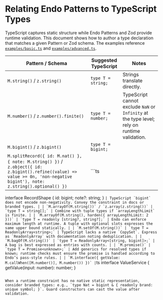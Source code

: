 # Relating Endo Patterns to TypeScript Types

TypeScript captures static structure while Endo Patterns and Zod provide runtime validation. This document shows how to author a type declaration that matches a given Pattern or Zod schema. The examples reference [`examples/basic.ts`](./examples/basic.ts) and [`examples/advanced.ts`](./examples/advanced.ts).

| Pattern / Schema | Suggested TypeScript | Notes |
| --- | --- | --- |
| `M.string()` / `z.string()` | `type T = string;` | Strings translate directly. |
| `M.number()` / `z.number().finite()` | `type T = number;` | TypeScript cannot exclude `NaN` or `Infinity` at the type level; rely on runtime validation. |
| `M.bigint()` / `z.bigint()` | `type T = bigint;` | |
| `M.splitRecord({ id: M.nat() }, { note: M.string() })` / `z.object({ id: z.bigint().refine((value) => value >= 0n, 'non-negative bigint'), note: z.string().optional() })` | ```ts
interface RecordShape {
  id: bigint;
  note?: string;
}
``` | TypeScript `bigint` does not encode non-negativity. Convey the constraint in docs or branded types. |
| `M.arrayOf(M.string())` / `z.array(z.string())` | `type T = string[];` | Combine with tuple types if `arrayLengthLimit` is finite. |
| `M.arrayOf(M.string(), harden({ arrayLengthLimit: 2 }))` | `type T = readonly [string?, string?];` | Endo can enforce maximum length at runtime. A tuple with optional slots expresses the same upper bound statically. |
| `M.setOf(M.string())` | `type T = ReadonlyArray<string>;` | TypeScript lacks a native `CopySet`. Express as `ReadonlyArray` with documentation noting deduplication. |
| `M.bagOf(M.string())` | `type T = ReadonlyArray<[string, bigint]>;` | A bag is best expressed as entries with counts. |
| `M.promise()` | `type T = Promise<unknown>;` | Add generics for resolved types if known; runtime checks must ensure the promise is handled according to Endo’s pass-style rules. |
| `M.interface({ getValue: M.callWhen([M.number()], M.number()) })` | ```ts
interface ValueService {
  getValue(input: number): number;
}
``` | TypeScript describes the shape but cannot enforce async/await behaviour. The Endo guard still provides runtime enforcement. |

When a runtime constraint has no native static representation, consider branded types: e.g., `type Nat = bigint & { readonly brand: unique symbol; }`. Guard constructors can cast the value after validation.

